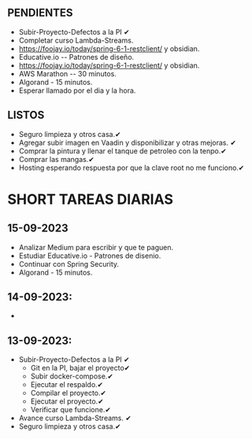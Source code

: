 
PENDIENTES
----------------------------------

* Subir-Proyecto-Defectos a la PI ✔
* Completar curso Lambda-Streams. 
*  https://foojay.io/today/spring-6-1-restclient/ y obsidian.
* Educative.io -- Patrones de diseño.
* https://foojay.io/today/spring-6-1-restclient/ y obsidian.
* AWS Marathon -- 30 minutos.
* Algorand - 15 minutos.
* Esperar llamado por el dia y la hora.


LISTOS
---------------------

* Seguro limpieza y otros casa.✔
* Agregar subir imagen en Vaadin y disponibilizar y otras mejoras. ✔
* Comprar la pintura y llenar el tanque de petroleo con la tenpo.✔
* Comprar las mangas.✔
* Hosting esperando respuesta por que la clave root no me funciono.✔

# SHORT TAREAS DIARIAS

## 15-09-2023

* Analizar Medium para escribir y que te paguen.
* Estudiar Educative.io - Patrones de disenio.
* Continuar con Spring Security.
* Algorand - 15 minutos.
## 14-09-2023:

* 

## 13-09-2023:

* Subir-Proyecto-Defectos a la PI ✔
	* Git en la PI, bajar el proyecto✔
	* Subir docker-compose.✔
	* Ejecutar el respaldo.✔
	* Compilar el proyecto.✔
	* Ejecutar el proyecto.✔
	* Verificar que funcione.✔
* Avance curso Lambda-Streams. ✔
* Seguro limpieza y otros casa.✔

